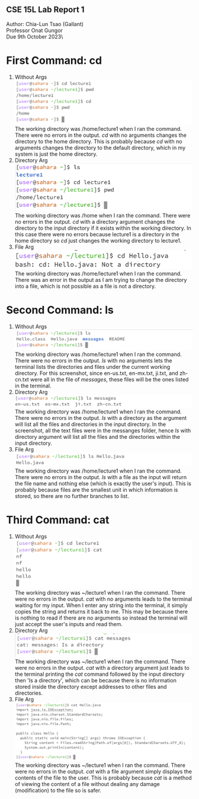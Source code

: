 ## CSE 15L Lab Report 1

Author: Chia-Lun Tsao (Gallant)\
Professor Onat Gungor\
Due 9th October 2023\

# First Command: cd
1. Without Args\
![Image](images/cd1.png)\
The working directory was /home/lecture1 when I ran the command. There were no errors in the output. _cd_ with no arguments changes the directory to the home directory. This is probably because _cd_ with no arguments changes the directory to the default directory, which in my system is just the home directory.
2. Directory Arg\
![Image](images/cd2.png)\
The working directory was /home when I ran the command. There were no errors in the output. _cd_ with a directory argument changes the directory to the input directory if it exists within the working directory. In this case there were no errors because lecture1 is a directory in the home directory so _cd_ just changes the working directory to lecture1.
3. File Arg\
![Image](images/cd3.png)\
The working directory was /home/lecture1 when I ran the command. There was an error in the output as I am trying to change the directory into a file, which is not possible as a file is not a directory.


# Second Command: ls
1. Without Args\
![Image](images/ls1.png)\
The working directory was /home/lecture1 when I ran the command. There were no errors in the output. _ls_ with no arguments lets the terminal lists the directories and files under the current working directory. For this screenshot, since en-us.txt, en-mx.txt, ji.txt, and zh-cn.txt were all in the file of _messages_, these files will be the ones listed in the terminal.
2. Directory Arg\
![Image](images/ls2.png)\
The working directory was /home/lecture1 when I ran the command. There were no errors in the output. _ls_ with a directory as the argument will list all the files and directories in the input directory. In the screenshot, all the text files were in the messanges folder, hence _ls_ with directory argument will list all the files and the directories within the input directory.
3. File Arg\
![Image](images/ls3.png)\
The working directory was /home/lecture1 when I ran the command. There were no errors in the output. _ls_ with a file as the input will return the file name and nothing else (which is exactly the user's input). This is probably because files are the smallest unit in which information is stored, so there are no further branches to list.

# Third Command: cat
1. Without Args\
![Image](images/cat1.png)\
The working directory was ~/lecture1 when I ran the command. There were no errors in the output. _cat_ with no arguments leads to the terminal waiting for my input. When I enter any string into the terminal, it simply copies the string and returns it back to me. This may be because there is nothing to read if there are no arguments so instead the terminal will just accept the user's inputs and read them.
2. Directory Arg\
![Image](images/cat2.png)\
The working directory was ~/lecture1 when I ran the command. There were no errors in the output. _cat_ with a directory argument just leads to the terminal printing the _cat_ command followed by the input directory then 'Is a directory', which can be because there is no information stored inside the directory except addresses to other files and directories.
3. File Arg\
![Image](images/cat3.png)\
The working directory was ~/lecture1 when I ran the command. There were no errors in the output. _cat_ with a file argument simply displays the contents of the file to the user. This is probably because _cat_ is a method of viewing the content of a file without dealing any damage (modification) to the file so is safer.

